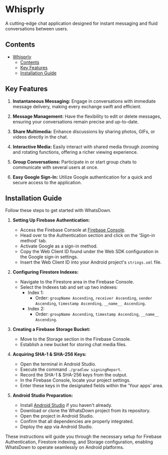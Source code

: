 # Whisprly
A cutting-edge chat application designed for instant messaging and fluid conversations between users.

## Contents

- [Whisprly](#Whisprly)
  - [Contents](#contents)
  - [Key Features](#key-features)
  - [Installation Guide](#installation-guide)

## Key Features

1. **Instantaneous Messaging:** Engage in conversations with immediate message delivery, making every exchange swift and efficient.

2. **Message Management:** Have the flexibility to edit or delete messages, ensuring your conversations remain precise and up-to-date.

3. **Share Multimedia:** Enhance discussions by sharing photos, GIFs, or videos directly in the chat.

4. **Interactive Media:** Easily interact with shared media through zooming and rotating functions, offering a richer viewing experience.

5. **Group Conversations:** Participate in or start group chats to communicate with several users at once.

6. **Easy Google Sign-In:** Utilize Google authentication for a quick and secure access to the application.

## Installation Guide

Follow these steps to get started with WhatsDown.

1. **Setting Up Firebase Authentication:**
    - Access the Firebase Console at [Firebase Console](https://console.firebase.google.com/).
    - Head over to the Authentication section and click on the 'Sign-in method' tab.
    - Activate Google as a sign-in method.
    - Copy the Web Client ID found under the Web SDK configuration in the Google sign-in settings.
    - Insert the Web Client ID into your Android project's `strings.xml` file.

2. **Configuring Firestore Indexes:**
    - Navigate to the Firestore area in the Firebase Console.
    - Select the Indexes tab and set up two indexes:
        - Index 1: 
            - Order: `groupName Ascending`, `receiver Ascending`, `sender Ascending`, `timestamp Ascending`, `__name__ Ascending`.
        - Index 2:
            - Order: `groupName Ascending`, `timestamp Ascending`, `__name__ Ascending`.

3. **Creating a Firebase Storage Bucket:**
    - Move to the Storage section in the Firebase Console.
    - Establish a new bucket for storing chat media files.

4. **Acquiring SHA-1 & SHA-256 Keys:**
    - Open the terminal in Android Studio.
    - Execute the command `./gradlew signingReport`.
    - Record the SHA-1 & SHA-256 keys from the output.
    - In the Firebase Console, locate your project settings.
    - Enter these keys in the designated fields within the 'Your apps' area.

5. **Android Studio Preparation:**
    - Install [Android Studio](https://developer.android.com/studio) if you haven't already.
    - Download or clone the WhatsDown project from its repository.
    - Open the project in Android Studio.
    - Confirm that all dependencies are properly integrated.
    - Deploy the app via Android Studio.

These instructions will guide you through the necessary setup for Firebase Authentication, Firestore indexing, and Storage configuration, enabling WhatsDown to operate seamlessly on Android platforms.